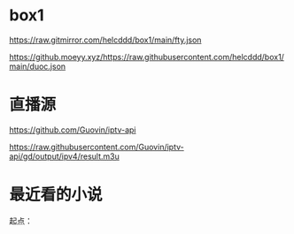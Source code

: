 # box1

https://raw.gitmirror.com/helcddd/box1/main/fty.json

https://github.moeyy.xyz/https://raw.githubusercontent.com/helcddd/box1/main/duoc.json


# 直播源

https://github.com/Guovin/iptv-api

https://raw.githubusercontent.com/Guovin/iptv-api/gd/output/ipv4/result.m3u




# 最近看的小说

起点：

